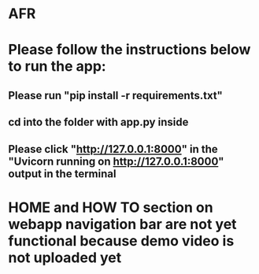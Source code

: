 # AFR
# Please follow the instructions below to run the app:
## Please run "pip install -r requirements.txt"
## cd into the folder with app.py inside
## Please click "http://127.0.0.1:8000" in the "Uvicorn running on http://127.0.0.1:8000" output in the terminal

# HOME and HOW TO section on webapp navigation bar are not yet functional because demo video is not uploaded yet
